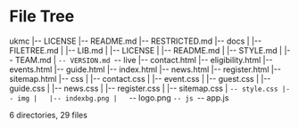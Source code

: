 # File Tree

ukmc
|-- LICENSE
|-- README.md
|-- RESTRICTED.md
|-- docs
|   |-- FILETREE.md
|   |-- LIB.md
|   |-- LICENSE
|   |-- README.md
|   |-- STYLE.md
|   |-- TEAM.md
|   `-- VERSION.md
`-- live
    |-- contact.html
    |-- eligibility.html
    |-- events.html
    |-- guide.html
    |-- index.html
    |-- news.html
    |-- register.html
    |-- sitemap.html
    |-- css
    |   |-- contact.css
    |   |-- event.css
    |   |-- guest.css
    |   |-- guide.css
    |   |-- news.css
    |   |-- register.css
    |   |-- sitemap.css
    |   `-- style.css
    |-- img
    |   |-- indexbg.png
    |   `-- logo.png
    `-- js
        `-- app.js

6 directories, 29 files
